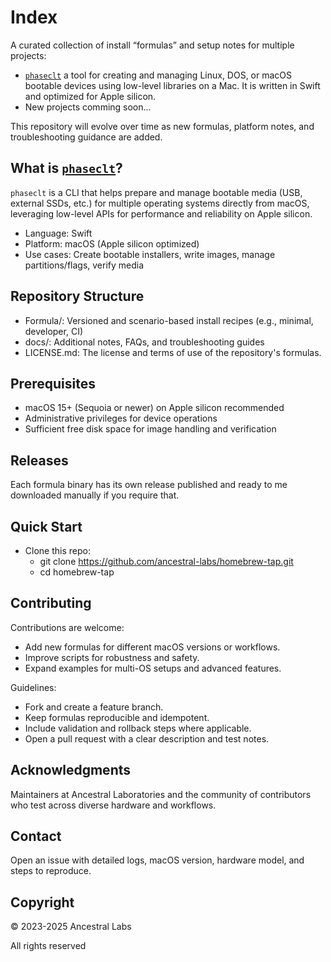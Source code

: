 # Index

A curated collection of install “formulas” and setup notes for multiple projects:
- [`phaseclt`](phaseclt/) a tool for creating and managing Linux, DOS, or macOS bootable devices using low-level libraries on a Mac. It is written in Swift and optimized for Apple silicon.
- New projects comming soon...

This repository will evolve over time as new formulas, platform notes, and troubleshooting guidance are added.

## What is [`phaseclt`](phaseclt/)?

`phaseclt` is a CLI that helps prepare and manage bootable media (USB, external SSDs, etc.) for multiple operating systems directly from macOS, leveraging low-level APIs for performance and reliability on Apple silicon.

- Language: Swift
- Platform: macOS (Apple silicon optimized)
- Use cases: Create bootable installers, write images, manage partitions/flags, verify media


## Repository Structure

- Formula/: Versioned and scenario-based install recipes (e.g., minimal, developer, CI)
- docs/: Additional notes, FAQs, and troubleshooting guides
- LICENSE.md: The license and terms of use of the repository's formulas. 


## Prerequisites

- macOS 15+ (Sequoia or newer) on Apple silicon recommended
- Administrative privileges for device operations
- Sufficient free disk space for image handling and verification

## Releases

Each formula binary has its own release published and ready to me downloaded manually if you require that.

## Quick Start

- Clone this repo:
  - git clone https://github.com/ancestral-labs/homebrew-tap.git
  - cd homebrew-tap

## Contributing

Contributions are welcome:

- Add new formulas for different macOS versions or workflows.
- Improve scripts for robustness and safety.
- Expand examples for multi-OS setups and advanced features.

Guidelines:

- Fork and create a feature branch.
- Keep formulas reproducible and idempotent.
- Include validation and rollback steps where applicable.
- Open a pull request with a clear description and test notes.

## Acknowledgments

Maintainers at Ancestral Laboratories and the community of contributors who test across diverse hardware and workflows.

## Contact

Open an issue with detailed logs, macOS version, hardware model, and steps to reproduce.

## Copyright

© 2023-2025 Ancestral Labs

All rights reserved